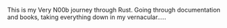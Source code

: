 This is my Very N00b journey through Rust. Going through documentation and books, taking everything down in my vernacular.....
